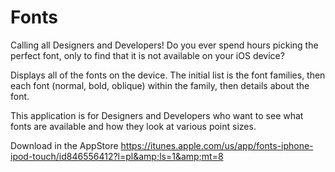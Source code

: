 Fonts
=====
Calling all Designers and Developers! 
Do you ever spend hours picking the perfect font, only to find that it is not available on your iOS device? 

Displays all of the fonts on the device. The initial list is the font families, then each font (normal, bold, oblique) within the family, then details about the font. 

This application is for Designers and Developers who want to see what fonts are available and how they look at various point sizes.

Download in the AppStore  https://itunes.apple.com/us/app/fonts-iphone-ipod-touch/id846556412?l=pl&amp;ls=1&amp;mt=8
